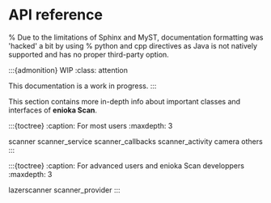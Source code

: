 # API reference

% Due to the limitations of Sphinx and MyST, documentation formatting was 'hacked' a bit by using
% python and cpp directives as Java is not natively supported and has no proper third-party option.

:::{admonition} WIP
:class: attention

This documentation is a work in progress.
:::

This section contains more in-depth info about important classes and interfaces of **enioka Scan**.

:::{toctree}
:caption: For most users
:maxdepth: 3

scanner
scanner_service
scanner_callbacks
scanner_activity
camera
others
:::

:::{toctree}
:caption: For advanced users and enioka Scan developpers
:maxdepth: 3

lazerscanner
scanner_provider
:::